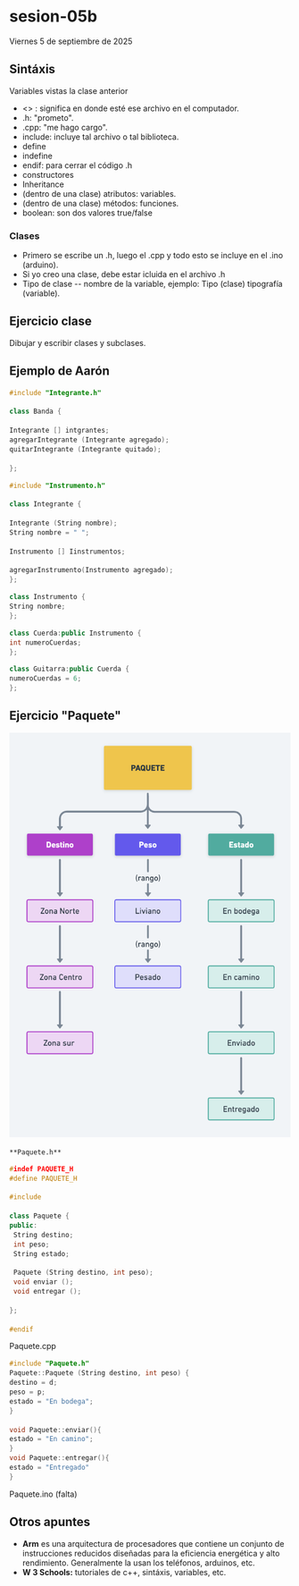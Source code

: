 # sesion-05b

Viernes 5 de septiembre de 2025

## Sintáxis

Variables vistas la clase anterior

- <> : significa en donde esté ese archivo en el computador.
- .h: "prometo".
- .cpp: "me hago cargo".
- include: incluye tal archivo o tal biblioteca.
- define
- indefine
- endif: para cerrar el código .h
- constructores
- Inheritance
- (dentro de una clase) atributos: variables.
- (dentro de una clase) métodos: funciones.
- boolean: son dos valores true/false

### Clases

- Primero se escribe un .h, luego el .cpp y todo esto se incluye en el .ino (arduino).
- Si yo creo una clase, debe estar icluida en el archivo .h
- Tipo de clase -- nombre de la variable, ejemplo: Tipo (clase) tipografía (variable).

## Ejercicio clase

Dibujar y escribir clases y subclases.

## Ejemplo de Aarón

```cpp
#include "Integrante.h"

class Banda {

Integrante [] intgrantes;
agregarIntegrante (Integrante agregado);
quitarIntegrante (Integrante quitado);

};
```

```cpp
#include "Instrumento.h"

class Integrante {

Integrante (String nombre);
String nombre = " ";

Instrumento [] Iinstrumentos;

agregarInstrumento(Instrumento agregado);
};
```

```cpp
class Instrumento {
String nombre;
};
```

```cpp
class Cuerda:public Instrumento {
int numeroCuerdas;
};
```

```cpp
class Guitarra:public Cuerda {
numeroCuerdas = 6;
};
```

## Ejercicio "Paquete"

![esquema](imagenes/ejemplo_paquete.png)

`**Paquete.h**`

```cpp
#indef PAQUETE_H
#define PAQUETE_H

#include

class Paquete {
public:
 String destino;
 int peso;
 String estado;

 Paquete (String destino, int peso);
 void enviar ();
 void entregar ();
 
};

#endif 
```

Paquete.cpp

```cpp
#include "Paquete.h"
Paquete::Paquete (String destino, int peso) {
destino = d;
peso = p;
estado = "En bodega";
}

void Paquete::enviar(){
estado = "En camino";
}
void Paquete::entregar(){
estado = "Entregado"
}
```

Paquete.ino (falta)

## Otros apuntes

- **Arm** es una arquitectura de procesadores que contiene un conjunto de instrucciones reducidos diseñadas para la eficiencia energética y alto rendimiento. Generalmente la usan los teléfonos, arduinos, etc.
- **W 3 Schools:** tutoriales de c++, sintáxis, variables, etc.

